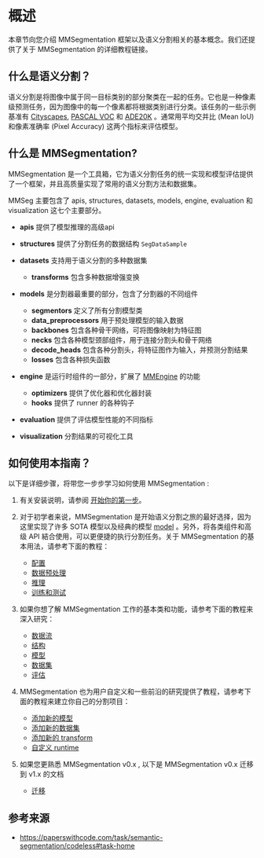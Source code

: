 # 概述

本章节向您介绍 MMSegmentation 框架以及语义分割相关的基本概念。我们还提供了关于 MMSegmentation 的详细教程链接。

## 什么是语义分割？

语义分割是将图像中属于同一目标类别的部分聚类在一起的任务。它也是一种像素级预测任务，因为图像中的每一个像素都将根据类别进行分类。该任务的一些示例基准有 [Cityscapes](https://www.cityscapes-dataset.com/benchmarks/), [PASCAL VOC](http://host.robots.ox.ac.uk/pascal/VOC/voc2012/) 和 [ADE20K](https://groups.csail.mit.edu/vision/datasets/ADE20K/) 。通常用平均交并比 (Mean IoU) 和像素准确率 (Pixel Accuracy) 这两个指标来评估模型。

## 什么是 MMSegmentation?

MMSegmentation 是一个工具箱，它为语义分割任务的统一实现和模型评估提供了一个框架，并且高质量实现了常用的语义分割方法和数据集。

MMSeg 主要包含了 apis, structures, datasets, models, engine, evaluation 和 visualization 这七个主要部分。

- **apis** 提供了模型推理的高级api

- **structures** 提供了分割任务的数据结构 `SegDataSample`

- **datasets** 支持用于语义分割的多种数据集

  - **transforms** 包含多种数据增强变换

- **models** 是分割器最重要的部分，包含了分割器的不同组件

  - **segmentors** 定义了所有分割模型类
  - **data_preprocessors** 用于预处理模型的输入数据
  - **backbones** 包含各种骨干网络，可将图像映射为特征图
  - **necks** 包含各种模型颈部组件，用于连接分割头和骨干网络
  - **decode_heads** 包含各种分割头，将特征图作为输入，并预测分割结果
  - **losses** 包含各种损失函数

- **engine** 是运行时组件的一部分，扩展了 [MMEngine](https://github.com/open-mmlab/mmengine) 的功能

  - **optimizers** 提供了优化器和优化器封装
  - **hooks** 提供了 runner 的各种钩子

- **evaluation** 提供了评估模型性能的不同指标

- **visualization** 分割结果的可视化工具

## 如何使用本指南？

以下是详细步骤，将带您一步步学习如何使用 MMSegmentation :

1. 有关安装说明，请参阅 [开始你的第一步](getting_started.md)。

2. 对于初学者来说，MMSegmentation 是开始语义分割之旅的最好选择，因为这里实现了许多 SOTA 模型以及经典的模型 [model](model_zoo.md) 。另外，将各类组件和高级 API 結合使用，可以更便捷的执行分割任务。关于 MMSegmentation 的基本用法，请参考下面的教程：

   - [配置](user_guides/1_config.md)
   - [数据预处理](user_guides/2_dataset_prepare.md)
   - [推理](user_guides/3_inference.md)
   - [训练和测试](user_guides/4_train_test.md)

3. 如果你想了解 MMSegmentation 工作的基本类和功能，请参考下面的教程来深入研究：

   - [数据流](advanced_guides/data_flow.md)
   - [结构](advanced_guides/structures.md)
   - [模型](advanced_guides/models.md)
   - [数据集](advanced_guides/datasets.md)
   - [评估](advanced_guides/evaluation.md)

4. MMSegmentation 也为用户自定义和一些前沿的研究提供了教程，请参考下面的教程来建立你自己的分割项目：

   - [添加新的模型](advanced_guides/add_models.md)
   - [添加新的数据集](advanced_guides/add_dataset.md)
   - [添加新的 transform](advanced_guides/add_transform.md)
   - [自定义 runtime](advanced_guides/customize_runtime.md)

5. 如果您更熟悉 MMSegmentation v0.x , 以下是 MMSegmentation v0.x 迁移到 v1.x 的文档

   - [迁移](migration/index.rst)

## 参考来源

- https://paperswithcode.com/task/semantic-segmentation/codeless#task-home
